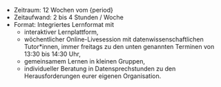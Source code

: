- Zeitraum: 12 Wochen vom {period}
- Zeitaufwand: 2 bis 4 Stunden / Woche
- Format: Integriertes Lernformat mit
  - interaktiver Lernplattform,
  - wöchentlicher Online-Livesession mit datenwissenschaftlichen Tutor*innen, immer freitags
    zu den unten genannten Terminen von 13:30 bis 14:30 Uhr,
  - gemeinsamem Lernen in kleinen Gruppen,
  - individueller Beratung in Datensprechstunden zu den Herausforderungen eurer eigenen Organisation.
